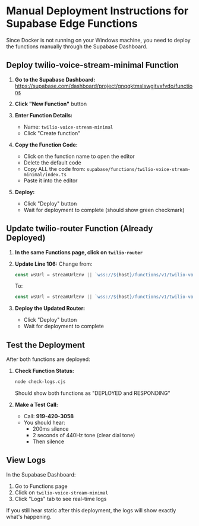 # Manual Deployment Instructions for Supabase Edge Functions

Since Docker is not running on your Windows machine, you need to deploy the functions manually through the Supabase Dashboard.

## Deploy twilio-voice-stream-minimal Function

1. **Go to the Supabase Dashboard:**
   https://supabase.com/dashboard/project/gnqqktmslswgjtvxfvdo/functions

2. **Click "New Function"** button

3. **Enter Function Details:**
   - Name: `twilio-voice-stream-minimal`
   - Click "Create function"

4. **Copy the Function Code:**
   - Click on the function name to open the editor
   - Delete the default code
   - Copy ALL the code from: `supabase/functions/twilio-voice-stream-minimal/index.ts`
   - Paste it into the editor

5. **Deploy:**
   - Click "Deploy" button
   - Wait for deployment to complete (should show green checkmark)

## Update twilio-router Function (Already Deployed)

1. **In the same Functions page, click on `twilio-router`**

2. **Update Line 106:**
   Change from:
   ```typescript
   const wsUrl = streamUrlEnv || `wss://${host}/functions/v1/twilio-voice-stream`
   ```
   To:
   ```typescript
   const wsUrl = streamUrlEnv || `wss://${host}/functions/v1/twilio-voice-stream-minimal`
   ```

3. **Deploy the Updated Router:**
   - Click "Deploy" button
   - Wait for deployment to complete

## Test the Deployment

After both functions are deployed:

1. **Check Function Status:**
   ```bash
   node check-logs.cjs
   ```
   Should show both functions as "DEPLOYED and RESPONDING"

2. **Make a Test Call:**
   - Call: **919-420-3058**
   - You should hear:
     - 200ms silence
     - 2 seconds of 440Hz tone (clear dial tone)
     - Then silence

## View Logs

In the Supabase Dashboard:
1. Go to Functions page
2. Click on `twilio-voice-stream-minimal`
3. Click "Logs" tab to see real-time logs

If you still hear static after this deployment, the logs will show exactly what's happening.